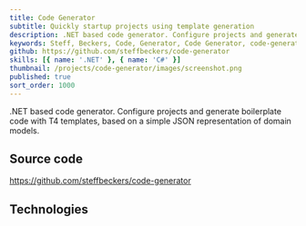 ```yaml
---
title: Code Generator
subtitle: Quickly startup projects using template generation
description: .NET based code generator. Configure projects and generate boilerplate code with T4 templates, based on a simple JSON representation of domain models.
keywords: Steff, Beckers, Code, Generator, Code Generator, code-generator, code-gen, .NET, console, app, T4, T4 templates, Templates
github: https://github.com/steffbeckers/code-generator
skills: [{ name: '.NET' }, { name: 'C#' }]
thumbnail: /projects/code-generator/images/screenshot.png
published: true
sort_order: 1000
---
```


.NET based code generator. Configure projects and generate boilerplate code with T4 templates, based on a simple JSON representation of domain models.

## Source code

https://github.com/steffbeckers/code-generator

## Technologies

<skills-list :skills="skills"></skills-list>
